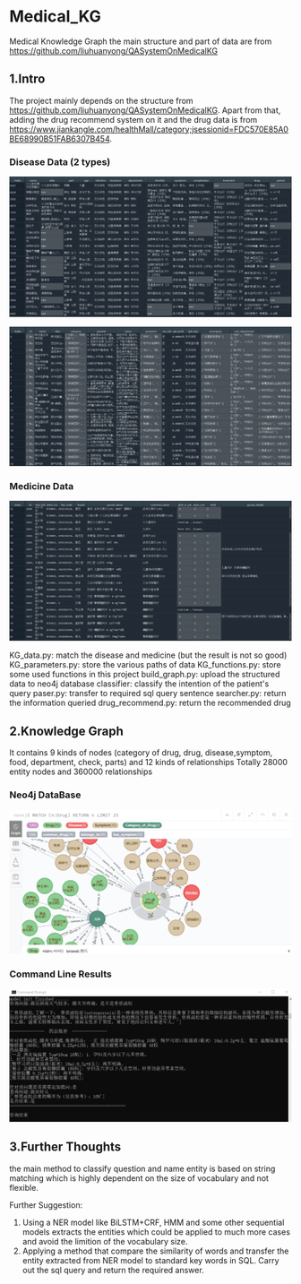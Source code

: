 # Medical_KG
Medical Knowledge Graph 
the main structure and part of data are from https://github.com/liuhuanyong/QASystemOnMedicalKG

## 1.Intro 

The project mainly depends on the structure from https://github.com/liuhuanyong/QASystemOnMedicalKG. Apart from that, adding the drug recommend system on it and the drug data  is from https://www.jiankangle.com/healthMall/category;jsessionid=FDC570E85A0BE68990B51FAB6307B454.

### Disease Data (2 types)
![image](https://raw.githubusercontent.com/MissuQAQ/Medical_KG/master/image_file/1599125227(1).png)

![image](https://raw.githubusercontent.com/MissuQAQ/Medical_KG/master/image_file/1599125801(1).png)
### Medicine Data
![image](https://github.com/MissuQAQ/Medical_KG/blob/master/image_file/1599125871(1).png)

KG_data.py: match the disease and medicine (but the result is not so good)
KG_parameters.py: store the various paths of data
KG_functions.py: store some used functions in this project
build_graph.py: upload the structured data to neo4j database
classifier: classify the intention of the patient's query
paser.py: transfer to required sql query sentence
searcher.py: return the information queried
drug_recommend.py: return the recommended drug


## 2.Knowledge Graph

It contains 9 kinds of nodes (category of drug, drug, disease,symptom, food, department, check, parts) and 12 kinds of relationships
Totally 28000 entity nodes and 360000 relationships

### Neo4j DataBase
![image](https://raw.githubusercontent.com/MissuQAQ/Medical_KG/master/image_file/1599126788(1).png)

### Command Line Results
![image](https://raw.githubusercontent.com/MissuQAQ/Medical_KG/master/image_file/1599193907(1).png)



## 3.Further Thoughts
the main method to classify question and name entity is based on string matching which is highly dependent on the size of vocabulary and not flexible. 

Further Suggestion:
1. Using a NER model like BiLSTM+CRF, HMM and some other sequential models extracts the entities which could be applied to much more cases and avoid the limition of the vocabulary size.
2. Applying a method that compare the similarity of words and transfer the entity extracted from NER model to standard key words in SQL. Carry out the sql query and return the required answer. 













